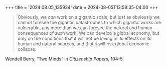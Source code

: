 +++
title = '2024 08 05_135934'
date = 2024-08-05T13:59:35-04:00
+++

> Obviously, we _can_ work on a gigantic scale, but just as obviously we cannot foresee the gigantic catastrophes to which gigantic works are vulnerable, any more than we can foresee the natural and human consequences of such work.  We can develop a global economy, but only on the conditions that it will not be loving in its effects on its human and natural sources, and that it will risk global economic collapse.

Wendell Berry, “Two Minds” in _Citizenship Papers_, 104-5. 